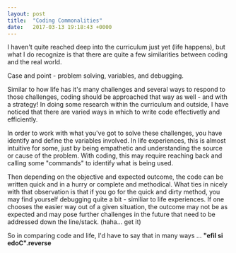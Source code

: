 ```yaml
---
layout: post
title:  "Coding Commonalities"
date:   2017-03-13 19:18:43 +0000
---
```


I haven't quite reached deep into the curriculum just yet (life happens), but what I do recognize is that there are quite a few similarities between coding and the real world.

Case and point - problem solving, variables, and debugging.

Similar to how life has it's many challenges and several ways to respond to those challenges, coding should be approached that way as well - and with a strategy! In doing some research within the curriculum and outside, I have noticed that there are varied ways in which to write code effectivetly and efficiently. 

In order to work with what you've got to solve these challenges, you have identify and define the variables involved. In life experiences, this is almost intuitive for some, just by being empathetic and understanding the source or cause of the problem. With coding, this may require reaching back and calling some "commands" to identify what is being used. 

Then depending on the objective and expected outcome, the code can be written quick and in a hurry or complete and methodical. What ties in nicely with that observation is that if you go for the quick and dirty method, you may find yourself debugging quite a bit - similiar to life experiences. If one chooses the easier way out of a given situation, the outcome may not be as expected and may pose further challenges in the future that need to be addressed down the line/stack. (haha... get it)

So in comparing code and life, I'd have to say that in many ways ... **"efil si edoC".reverse**

